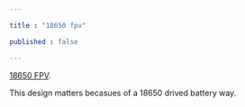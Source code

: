 ```yaml
---

title : "18650 fpv"

published : false

---
```


[18650 FPV](https://makerworld.com.cn/zh/models/1030686-18650-fpvchuan-yue-ji?from=search#profileId-1062947).

This design matters becasues of a 18650 drived battery way.

